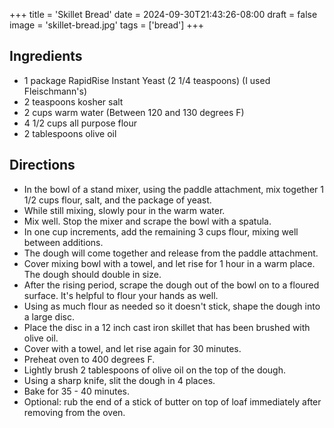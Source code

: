+++
title = 'Skillet Bread'
date = 2024-09-30T21:43:26-08:00
draft = false
image = 'skillet-bread.jpg'
tags = ['bread']
+++

## Ingredients
* 1 package RapidRise Instant Yeast (2 1/4 teaspoons) (I used Fleischmann's)
* 2 teaspoons kosher salt
* 2 cups warm water (Between 120 and 130 degrees F)
* 4 1/2 cups all purpose flour
* 2 tablespoons olive oil

## Directions

* In the bowl of a stand mixer, using the paddle attachment, mix together 1 1/2 cups flour, salt, and the package of yeast.
* While still mixing, slowly pour in the warm water.
* Mix well. Stop the mixer and scrape the bowl with a spatula.
* In one cup increments, add the remaining 3 cups flour, mixing well between additions.
* The dough will come together and release from the paddle attachment.
* Cover mixing bowl with a towel, and let rise for 1 hour in a warm place. The dough should double in size.
* After the rising period, scrape the dough out of the bowl on to a floured surface. It's helpful to flour your hands as well.
* Using as much flour as needed so it doesn't stick, shape the dough into a large disc.
* Place the disc in a 12 inch cast iron skillet that has been brushed with olive oil.
* Cover with a towel, and let rise again for 30 minutes.
* Preheat oven to 400 degrees F.
* Lightly brush 2 tablespoons of olive oil on the top of the dough.
* Using a sharp knife, slit the dough in 4 places.
* Bake for 35 - 40 minutes.
* Optional: rub the end of a stick of butter on top of loaf immediately after removing from the oven.
